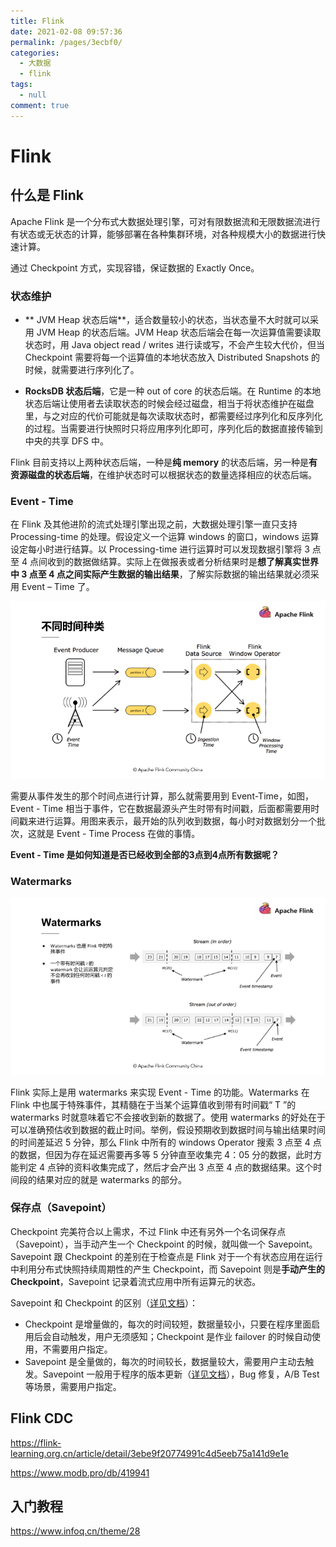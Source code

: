 ```yaml
---
title: Flink
date: 2021-02-08 09:57:36
permalink: /pages/3ecbf0/
categories: 
  - 大数据
  - flink
tags: 
  - null
comment: true
---
```

# Flink

## 什么是 Flink

Apache Flink 是一个分布式大数据处理引擎，可对有限数据流和无限数据流进行有状态或无状态的计算，能够部署在各种集群环境，对各种规模大小的数据进行快速计算。

通过 Checkpoint 方式，实现容错，保证数据的 Exactly Once。

### 状态维护

- ** JVM Heap 状态后端**，适合数量较小的状态，当状态量不大时就可以采用 JVM Heap 的状态后端。JVM Heap 状态后端会在每一次运算值需要读取状态时，用 Java object read / writes 进行读或写，不会产生较大代价，但当 Checkpoint 需要将每一个运算值的本地状态放入 Distributed Snapshots 的时候，就需要进行序列化了。

- **RocksDB 状态后端**，它是一种 out of core 的状态后端。在 Runtime 的本地状态后端让使用者去读取状态的时候会经过磁盘，相当于将状态维护在磁盘里，与之对应的代价可能就是每次读取状态时，都需要经过序列化和反序列化的过程。当需要进行快照时只将应用序列化即可，序列化后的数据直接传输到中央的共享 DFS 中。

Flink 目前支持以上两种状态后端，一种是**纯 memory** 的状态后端，另一种是**有资源磁盘的状态后端**，在维护状态时可以根据状态的数量选择相应的状态后端。

### Event - Time

在 Flink 及其他进阶的流式处理引擎出现之前，大数据处理引擎一直只支持 Processing-time 的处理。假设定义一个运算 windows 的窗口，windows 运算设定每小时进行结算。以 Processing-time 进行运算时可以发现数据引擎将 3 点至 4 点间收到的数据做结算。实际上在做报表或者分析结果时是**想了解真实世界中 3 点至 4 点之间实际产生数据的输出结果**，了解实际数据的输出结果就必须采用 Event – Time 了。

![Apache Flink零基础入门（一）：基础概念解析](assets/98ceaad0700d02114b89403a2585f8e1.png)

需要从事件发生的那个时间点进行计算，那么就需要用到 Event-Time，如图，Event - Time 相当于事件，它在数据最源头产生时带有时间戳，后面都需要用时间戳来进行运算。用图来表示，最开始的队列收到数据，每小时对数据划分一个批次，这就是 Event - Time Process 在做的事情。

**Event - Time 是如何知道是否已经收到全部的3点到4点所有数据呢？**

### Watermarks

![Apache Flink零基础入门（一）：基础概念解析](assets/937854e0daa872fbc3417cd2729cc1cb.png)

Flink 实际上是用 watermarks 来实现 Event - Time 的功能。Watermarks 在 Flink 中也属于特殊事件，其精髓在于当某个运算值收到带有时间戳“ T ”的 watermarks 时就意味着它不会接收到新的数据了。使用 watermarks 的好处在于可以准确预估收到数据的截止时间。举例，假设预期收到数据时间与输出结果时间的时间差延迟 5 分钟，那么 Flink 中所有的 windows Operator 搜索 3 点至 4 点的数据，但因为存在延迟需要再多等 5 分钟直至收集完 4：05 分的数据，此时方能判定 4 点钟的资料收集完成了，然后才会产出 3 点至 4 点的数据结果。这个时间段的结果对应的就是 watermarks 的部分。

### 保存点（Savepoint）

Checkpoint 完美符合以上需求，不过 Flink 中还有另外一个名词保存点（Savepoint），当手动产生一个 Checkpoint 的时候，就叫做一个 Savepoint。Savepoint 跟 Checkpoint 的差别在于检查点是 Flink 对于一个有状态应用在运行中利用分布式快照持续周期性的产生 Checkpoint，而 Savepoint 则是**手动产生的 Checkpoint**，Savepoint 记录着流式应用中所有运算元的状态。

Savepoint 和 Checkpoint 的区别（[详见文档](https://www.ververica.com/blog/differences-between-savepoints-and-checkpoints-in-flink)）：

- Checkpoint 是增量做的，每次的时间较短，数据量较小，只要在程序里面启用后会自动触发，用户无须感知；Checkpoint 是作业 failover 的时候自动使用，不需要用户指定。
- Savepoint 是全量做的，每次的时间较长，数据量较大，需要用户主动去触发。Savepoint 一般用于程序的版本更新（[详见文档](https://ci.apache.org/projects/flink/flink-docs-stable/ops/upgrading.html#step-1-take-a-savepoint-in-the-old-flink-version)），Bug 修复，A/B Test 等场景，需要用户指定。

## Flink CDC

https://flink-learning.org.cn/article/detail/3ebe9f20774991c4d5eeb75a141d9e1e

https://www.modb.pro/db/419941

## 入门教程

https://www.infoq.cn/theme/28

